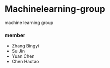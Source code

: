 # Machinelearning-group
machine learning group

### member 
- Zhang Bingyi
- Su Jin
- Yuan Chen
- Chen Haotao

### 
